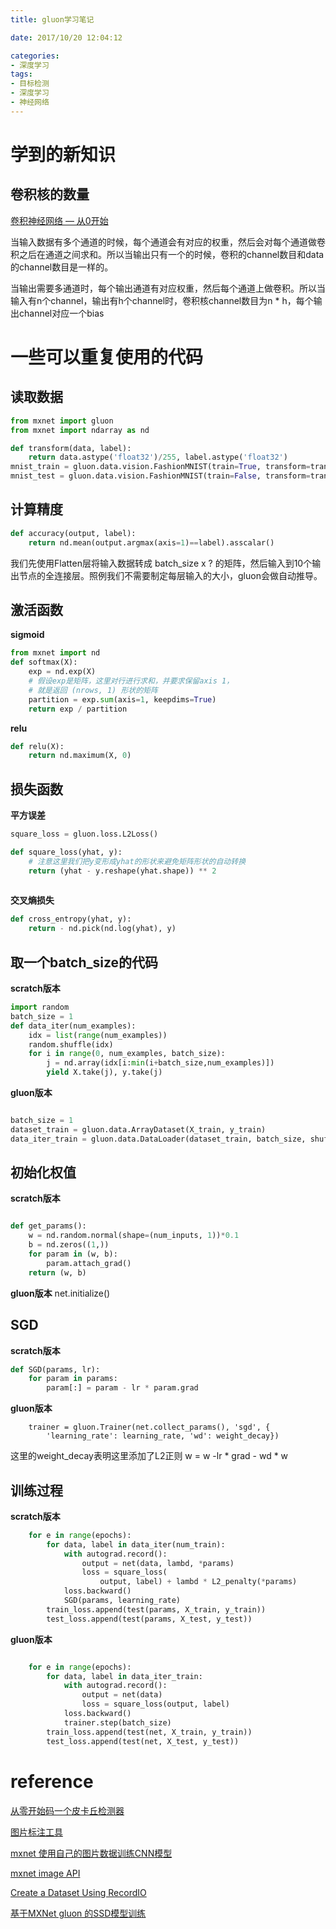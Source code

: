 ```yaml
---
title: gluon学习笔记

date: 2017/10/20 12:04:12

categories:
- 深度学习
tags:
- 目标检测
- 深度学习
- 神经网络
---
```



# 学到的新知识

## 卷积核的数量
[卷积神经网络 — 从0开始](http://zh.gluon.ai/chapter_convolutional-neural-networks/cnn-scratch.html)

当输入数据有多个通道的时候，每个通道会有对应的权重，然后会对每个通道做卷积之后在通道之间求和。所以当输出只有一个的时候，卷积的channel数目和data的channel数目是一样的。

当输出需要多通道时，每个输出通道有对应权重，然后每个通道上做卷积。所以当输入有n个channel，输出有h个channel时，卷积核channel数目为n * h，每个输出channel对应一个bias








# 一些可以重复使用的代码
## 读取数据
```python
from mxnet import gluon
from mxnet import ndarray as nd

def transform(data, label):
    return data.astype('float32')/255, label.astype('float32')
mnist_train = gluon.data.vision.FashionMNIST(train=True, transform=transform)
mnist_test = gluon.data.vision.FashionMNIST(train=False, transform=transform)
```


## 计算精度


```python
def accuracy(output, label):
    return nd.mean(output.argmax(axis=1)==label).asscalar()

```

我们先使用Flatten层将输入数据转成 batch_size x ? 的矩阵，然后输入到10个输出节点的全连接层。照例我们不需要制定每层输入的大小，gluon会做自动推导。


## 激活函数

**sigmoid**
```python
from mxnet import nd
def softmax(X):
    exp = nd.exp(X)
    # 假设exp是矩阵，这里对行进行求和，并要求保留axis 1，
    # 就是返回 (nrows, 1) 形状的矩阵
    partition = exp.sum(axis=1, keepdims=True)
    return exp / partition

```


**relu**
```python
def relu(X):
    return nd.maximum(X, 0)
```

## 损失函数 

**平方误差**
```python
square_loss = gluon.loss.L2Loss()

```
```python
def square_loss(yhat, y):
    # 注意这里我们把y变形成yhat的形状来避免矩阵形状的自动转换
    return (yhat - y.reshape(yhat.shape)) ** 2
 
```

**交叉熵损失**

```python
def cross_entropy(yhat, y):
    return - nd.pick(nd.log(yhat), y)
```


## 取一个batch_size的代码
**scratch版本**
```python
import random
batch_size = 1
def data_iter(num_examples):
    idx = list(range(num_examples))
    random.shuffle(idx)
    for i in range(0, num_examples, batch_size):
        j = nd.array(idx[i:min(i+batch_size,num_examples)])
        yield X.take(j), y.take(j)
```
**gluon版本**
```python

batch_size = 1
dataset_train = gluon.data.ArrayDataset(X_train, y_train)
data_iter_train = gluon.data.DataLoader(dataset_train, batch_size, shuffle=True)


```



## 初始化权值

**scratch版本**

```python

def get_params():
    w = nd.random.normal(shape=(num_inputs, 1))*0.1
    b = nd.zeros((1,))
    for param in (w, b):
        param.attach_grad()
    return (w, b)
```

**gluon版本**
net.initialize()

## SGD
**scratch版本**

```python
def SGD(params, lr):
    for param in params:
        param[:] = param - lr * param.grad

```

**gluon版本**
```
    trainer = gluon.Trainer(net.collect_params(), 'sgd', {
        'learning_rate': learning_rate, 'wd': weight_decay})
```
这里的weight_decay表明这里添加了L2正则
w = w -lr * grad - wd * w

## 训练过程


**scratch版本**


```python
    for e in range(epochs):        
        for data, label in data_iter(num_train):
            with autograd.record():
                output = net(data, lambd, *params)
                loss = square_loss(
                    output, label) + lambd * L2_penalty(*params)
            loss.backward()
            SGD(params, learning_rate)
        train_loss.append(test(params, X_train, y_train))
        test_loss.append(test(params, X_test, y_test))
```

**gluon版本**

```python

    for e in range(epochs):        
        for data, label in data_iter_train:
            with autograd.record():
                output = net(data)
                loss = square_loss(output, label)
            loss.backward()
            trainer.step(batch_size)            
        train_loss.append(test(net, X_train, y_train))
        test_loss.append(test(net, X_test, y_test))

```





# reference

[从零开始码一个皮卡丘检测器](https://zhuanlan.zhihu.com/p/28867241)

[图片标注工具](http://blog.csdn.net/jesse_mx/article/details/53606897)

[ mxnet 使用自己的图片数据训练CNN模型](http://blog.csdn.net/u014696921/article/details/56877979)

[mxnet image API](https://mxnet.incubator.apache.org/api/python/image.html#Image)

[Create a Dataset Using RecordIO](https://mxnet.incubator.apache.org/how_to/recordio.html?highlight=recordio)

[基于MXNet gluon 的SSD模型训练](http://blog.csdn.net/muyouhang/article/details/77727381)

